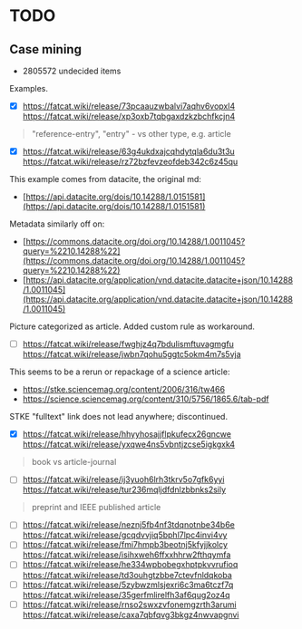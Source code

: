 # TODO

## Case mining

* 2805572 undecided items

Examples.

* [x] https://fatcat.wiki/release/73pcaauzwbalvi7aqhv6vopxl4 https://fatcat.wiki/release/xp3oxb7tqbgaxdzkzbchfkcjn4

> "reference-entry", "entry" - vs other type, e.g. article

* [x] https://fatcat.wiki/release/63g4ukdxajcqhdytqla6du3t3u https://fatcat.wiki/release/rz72bzfevzeofdeb342c6z45qu

This example comes from datacite, the original md:

* [https://api.datacite.org/dois/10.14288/1.0151581](https://api.datacite.org/dois/10.14288/1.0151581)

Metadata similarly off on:

* [https://commons.datacite.org/doi.org/10.14288/1.0011045?query=%2210.14288%22](https://commons.datacite.org/doi.org/10.14288/1.0011045?query=%2210.14288%22)
* [https://api.datacite.org/application/vnd.datacite.datacite+json/10.14288/1.0011045](https://api.datacite.org/application/vnd.datacite.datacite+json/10.14288/1.0011045)

Picture categorized as article. Added custom rule as workaround.

* [ ] https://fatcat.wiki/release/fwghjz4q7bdulismftuvagmgfu https://fatcat.wiki/release/jwbn7qohu5ggtc5okm4m7s5vja

This seems to be a rerun or repackage of a science article:

* https://stke.sciencemag.org/content/2006/316/tw466
* https://science.sciencemag.org/content/310/5756/1865.6/tab-pdf

STKE "fulltext" link does not lead anywhere; discontinued.

* [x] https://fatcat.wiki/release/hhyyhosajjflpkufecx26gncwe https://fatcat.wiki/release/yxqwe4ns5vbntjzcse5igkgxk4

> book vs article-journal

* [ ] https://fatcat.wiki/release/ij3yuoh6lrh3tkrv5o7gfk6yyi https://fatcat.wiki/release/tur236mqljdfdnlzbbnks2sily

> preprint and IEEE published article

* [ ] https://fatcat.wiki/release/neznj5fb4nf3tdqnotnbe34b6e https://fatcat.wiki/release/gcqdvvjiq5bphl7lpc4invi4vy
* [ ] https://fatcat.wiki/release/fmi7hmpb3beotnj5kfyjjkolcy https://fatcat.wiki/release/isihxweh6ffxxhhrw2fthqymfa
* [ ] https://fatcat.wiki/release/he334wpbobegxhptpkvvrufioq https://fatcat.wiki/release/td3ouhgtzbbe7ctevfnldqkoba
* [ ] https://fatcat.wiki/release/5zybwzmlsjexri6c3ma6tczf7q https://fatcat.wiki/release/35gerfmlirelfh3af6qug2oz4q
* [ ] https://fatcat.wiki/release/rnso2swxzvfonemgzrth3arumi https://fatcat.wiki/release/caxa7qbfqvg3bkgz4nwvapgnvi
